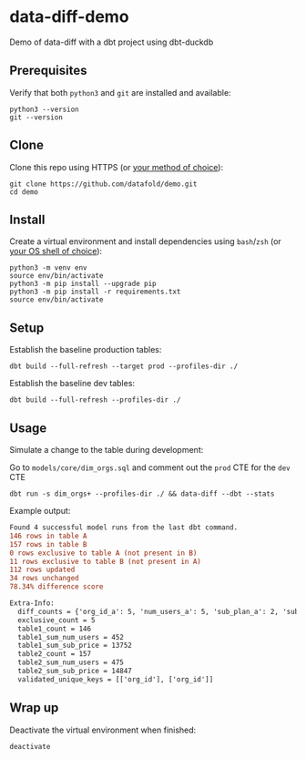 # data-diff-demo
Demo of data-diff with a dbt project using dbt-duckdb

## Prerequisites

Verify that both `python3` and `git` are installed and available:
```shell
python3 --version
git --version
```

## Clone

Clone this repo using HTTPS (or [your method of choice](docs/clone.md)):

```shell
git clone https://github.com/datafold/demo.git
cd demo
```

</details>

## Install
Create a virtual environment and install dependencies using `bash`/`zsh` (or [your OS shell of choice](docs/virtual-environment.md)):

```shell
python3 -m venv env
source env/bin/activate
python3 -m pip install --upgrade pip
python3 -m pip install -r requirements.txt
source env/bin/activate
```

## Setup

Establish the baseline production tables:
```shell
dbt build --full-refresh --target prod --profiles-dir ./
```

Establish the baseline dev tables:
```shell
dbt build --full-refresh --profiles-dir ./
```

## Usage

Simulate a change to the table during development:

Go to `models/core/dim_orgs.sql` and comment out the `prod` CTE for the `dev` CTE

```
dbt run -s dim_orgs+ --profiles-dir ./ && data-diff --dbt --stats
```

Example output:
```diff
Found 4 successful model runs from the last dbt command.
146 rows in table A
157 rows in table B
0 rows exclusive to table A (not present in B)
11 rows exclusive to table B (not present in A)
112 rows updated
34 rows unchanged
78.34% difference score

Extra-Info:
  diff_counts = {'org_id_a': 5, 'num_users_a': 5, 'sub_plan_a': 2, 'sub_created_at_a': 2, 'sub_price_a': 2, 'created_at_a': 5}
  exclusive_count = 5
  table1_count = 146
  table1_sum_num_users = 452
  table1_sum_sub_price = 13752
  table2_count = 157
  table2_sum_num_users = 475
  table2_sum_sub_price = 14847
  validated_unique_keys = [['org_id'], ['org_id']]
```

## Wrap up
Deactivate the virtual environment when finished:

```shell
deactivate
```